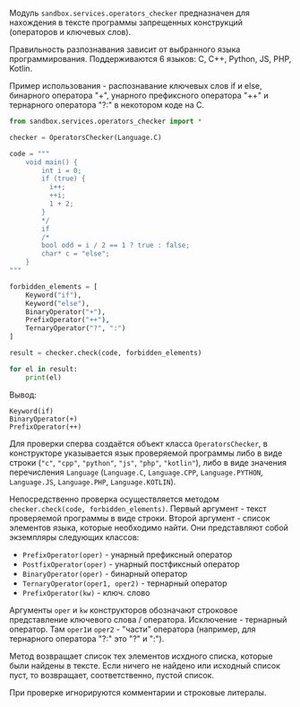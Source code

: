 Модуль ```sandbox.services.operators_checker``` предназначен для нахождения в тексте программы запрещенных конструкций (операторов и ключевых слов). 

Правильность разпознавания зависит от выбранного языка программирования. Поддерживаются 6 языков: C, C++, Python, JS, PHP, Kotlin.

Пример использования - распознавание ключевых слов if и else, бинарного оператора "+", унарного префиксного оператора "++" и тернарного оператора "?:" 
в некотором коде на С.

```python
from sandbox.services.operators_checker import *

checker = OperatorsChecker(Language.C)

code = """
    void main() {
        int i = 0;
        if (true) {
          i++;
          ++i;
          1 + 2;
        }
        */ 
        if
        /*
        bool odd = i / 2 == 1 ? true : false;
        char* c = "else";
    }
"""

forbidden_elements = [
    Keyword("if"),
    Keyword("else"),
    BinaryOperator("+"),
    PrefixOperator("++"),
    TernaryOperator("?", ":")
]

result = checker.check(code, forbidden_elements)

for el in result:
    print(el)
```

Вывод:
```
Keyword(if)
BinaryOperator(+)
PrefixOperator(++)
```

Для проверки сперва создаётся объект класса ```OperatorsChecker```, в конструкторе указывается язык проверяемой программы 
либо в виде строки (```"c"```, ```"cpp"```, ```"python"```, ```"js"```, ```"php"```, ```"kotlin"```), 
либо в виде значения перечисления ```Language``` 
(```Language.C```, ```Language.CPP```, ```Language.PYTHON```, ```Language.JS```, ```Language.PHP```, ```Language.KOTLIN```).

Непосредственно проверка осуществляется методом ```checker.check(code, forbidden_elements)```. 
Первый аргумент - текст проверяемой программы в виде строки. 
Второй аргумент - список элементов языка, которые необходимо найти. Они представляют собой экземпляры следующих классов:
- ```PrefixOperator(oper)``` - унарный префиксный оператор
- ```PostfixOperator(oper)``` - унарный постфиксный оператор
- ```BinaryOperator(oper)``` - бинарный оператор
- ```TernaryOperator(oper1, oper2)``` - тернарный оператор
- ```PrefixOperator(kw)``` - ключ. слово

Аргументы ```oper``` и ```kw``` конструкторов обозначают строковое представление ключевого слова / оператора. Исключение - тернарный оператор. 
Там ```oper1```и ```oper2``` - "части" оператора (например, для тернарного оператора "?:" это "?" и ":").

Метод возвращает список тех элементов исхдного списка, которые были найдены в тексте. 
Если ничего не найдено или исходный список пуст, то возвращает, соответственно, пустой список.

При проверке игнорируются комментарии и строковые литералы.
